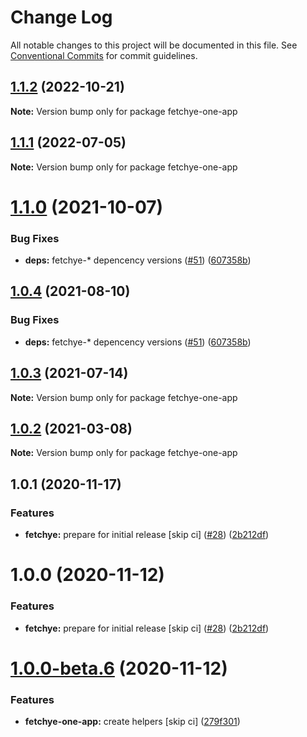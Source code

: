 # Change Log

All notable changes to this project will be documented in this file.
See [Conventional Commits](https://conventionalcommits.org) for commit guidelines.

## [1.1.2](https://github.com/americanexpress/fetchye/compare/v1.1.0...v1.1.2) (2022-10-21)

**Note:** Version bump only for package fetchye-one-app





## [1.1.1](https://github.com/americanexpress/fetchye/compare/v1.1.0...v1.1.1) (2022-07-05)

**Note:** Version bump only for package fetchye-one-app





# [1.1.0](https://github.com/americanexpress/fetchye/compare/v1.0.0...v1.1.0) (2021-10-07)


### Bug Fixes

* **deps:** fetchye-* depencency versions ([#51](https://github.com/americanexpress/fetchye/issues/51)) ([607358b](https://github.com/americanexpress/fetchye/commit/607358b6906571ab415883b4a878935d50a7bd44))





## [1.0.4](https://github.com/americanexpress/fetchye/compare/v1.0.0...v1.0.4) (2021-08-10)


### Bug Fixes

* **deps:** fetchye-* depencency versions ([#51](https://github.com/americanexpress/fetchye/issues/51)) ([607358b](https://github.com/americanexpress/fetchye/commit/607358b6906571ab415883b4a878935d50a7bd44))





## [1.0.3](https://github.com/americanexpress/fetchye/compare/v1.0.0...v1.0.3) (2021-07-14)

**Note:** Version bump only for package fetchye-one-app





## [1.0.2](https://github.com/americanexpress/fetchye/compare/v1.0.0...v1.0.2) (2021-03-08)

**Note:** Version bump only for package fetchye-one-app





## 1.0.1 (2020-11-17)


### Features

* **fetchye:** prepare for initial release [skip ci] ([#28](https://github.com/americanexpress/fetchye/issues/28)) ([2b212df](https://github.com/americanexpress/fetchye/commit/2b212df8fab4405e2b7c51ad687a280cfe27ebbd))





# 1.0.0 (2020-11-12)


### Features

* **fetchye:** prepare for initial release [skip ci] ([#28](https://github.com/americanexpress/fetchye/issues/28)) ([2b212df](https://github.com/americanexpress/fetchye/commit/2b212df8fab4405e2b7c51ad687a280cfe27ebbd))





# [1.0.0-beta.6](https://github.com/americanexpress/fetchye/compare/v1.0.0-beta.5...v1.0.0-beta.6) (2020-11-12)


### Features

* **fetchye-one-app:** create helpers [skip ci] ([279f301](https://github.com/americanexpress/fetchye/commit/279f30103149da72acc3f5992886cad817cf4830))

